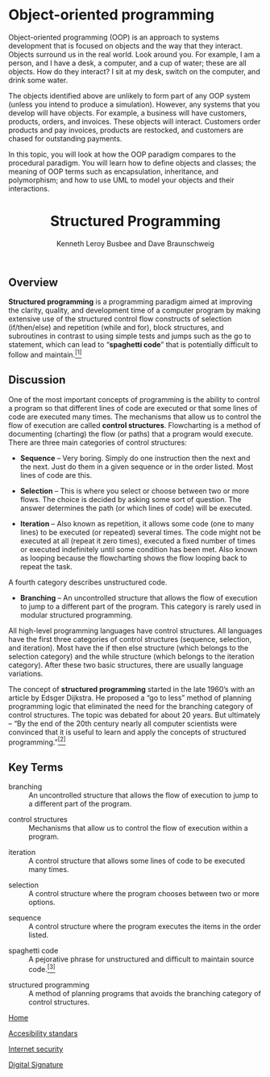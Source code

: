 <h1 id="main-heading" class="h-title h-secondary" tabindex="-1"><span>Object-oriented programming</span></h1>
<div class="pb-3 row">
<div class="py-3 col-md-8 offset-md-2">
<div class="content-value">
<div class="row">
<div class="col">
<div>
<div>
<p>Object-oriented programming (OOP) is an approach to systems development that is focused on objects and the way that they interact. Objects surround us in the real world. Look around you. For example, I am a person, and I have a desk, a computer, and a cup of water; these are all objects. How do they interact? I sit at my desk, switch on the computer, and drink some water.</p>
<p>The objects identified above are unlikely to form part of any OOP system (unless you intend to produce a simulation). However, any systems that you develop will have objects. For example, a business will have customers, products, orders, and invoices. These objects will interact. Customers order products and pay invoices, products are restocked, and customers are chased for outstanding payments.</p>
<p>In this topic, you will look at how the OOP paradigm compares to the procedural paradigm. You will learn how to define objects and classes; the meaning of OOP terms such as encapsulation, inheritance, and polymorphism; and how to use UML to model your objects and their interactions.</p>
</div>
</div>
</div>
</div>
</div>
</div>
</div>
<header>
<h1 class="entry-title">Structured Programming</h1>
<p data-type="author">Kenneth Leroy Busbee and Dave Braunschweig</p>
</header>
<h2>Overview</h2>
<p><strong>Structured programming</strong><span>&nbsp;</span>is a programming paradigm aimed at improving the clarity, quality, and development time of a computer program by making extensive use of the structured control flow constructs of selection (if/then/else) and repetition (while and for), block structures, and subroutines in contrast to using simple tests and jumps such as the go to statement, which can lead to &ldquo;<strong>spaghetti code</strong>&rdquo; that is potentially difficult to follow and maintain.<a class="footnote" title="Wikipedia: Structured programming" id="return-footnote-196-1" href="https://press.rebus.community/programmingfundamentals/chapter/structured-programming/#footnote-196-1" aria-label="Footnote 1"><sup class="footnote">[1]</sup></a></p>
<h2>Discussion</h2>
<p>One of the most important concepts of programming is the ability to control a program so that different lines of code are executed or that some lines of code are executed many times. The mechanisms that allow us to control the flow of execution are called&nbsp;<strong>control structures</strong>. Flowcharting is a method of documenting (charting) the flow (or paths) that a program would execute. There are three main categories of control structures:</p>
<ul>
<li><strong>Sequence</strong>&nbsp;&ndash; Very boring. Simply do one instruction then the next and the next. Just do them in a given sequence or in the order listed. Most lines of code are this.</li>
</ul>
<ul>
<li><strong>Selection</strong>&nbsp;&ndash; This is where you select or choose between two or more flows. The choice is decided by asking some sort of question. The answer determines the path (or which lines of code) will be executed.</li>
</ul>
<ul>
<li><strong>Iteration</strong>&nbsp;&ndash; Also known as repetition, it allows some code (one to many lines) to be executed (or repeated) several times. The code might not be executed at all (repeat it zero times), executed a fixed number of times or executed indefinitely until some condition has been met. Also known as looping because the flowcharting shows the flow looping back to repeat the task.</li>
</ul>
<p>A fourth category describes unstructured code.</p>
<ul>
<li><strong>Branching</strong>&nbsp;&ndash; An uncontrolled structure that allows the flow of execution to jump to a different part of the program. This category is rarely used in modular structured programming.</li>
</ul>
<p>All high-level programming languages have control structures. All languages have the first three categories of control structures (sequence, selection, and iteration). Most have the&nbsp;if then else&nbsp;structure (which belongs to the selection category) and the&nbsp;while structure (which belongs to the iteration category). After these two basic structures, there are usually language variations.</p>
<p>The concept of&nbsp;<strong>structured programming</strong>&nbsp;started in the late 1960&rsquo;s with an article by Edsger Dijkstra. He proposed a &ldquo;go to less&rdquo; method of planning programming logic that eliminated the need for the branching category of control structures. The topic was debated for about 20 years. But ultimately &ndash; &ldquo;By the end of the 20th century nearly all computer scientists were convinced that it is useful to learn and apply the concepts of structured programming.&rdquo;<a class="footnote" title="Wikipedia: Structured programming" id="return-footnote-196-2" href="https://press.rebus.community/programmingfundamentals/chapter/structured-programming/#footnote-196-2" aria-label="Footnote 2"><sup class="footnote">[2]</sup></a></p>
<h2>Key Terms</h2>
<dl>
<dt>branching</dt>
<dd>An uncontrolled structure that allows the flow of execution to jump to a different part of the program.</dd>
</dl>
<dl>
<dt>control structures</dt>
<dd>Mechanisms that allow us to control the flow of execution within a program.</dd>
</dl>
<dl>
<dt>iteration</dt>
<dd>A control structure that allows some lines of code to be executed many times.</dd>
</dl>
<dl>
<dt>selection</dt>
<dd>A control structure where the program chooses between two or more options.</dd>
</dl>
<dl>
<dt>sequence</dt>
<dd>A control structure where the program executes the items in the order listed.</dd>
</dl>
<dl>
<dt>spaghetti code</dt>
<dd>A pejorative phrase for unstructured and difficult to maintain source code.<a class="footnote" title="Wikipedia: Spaghetti code" id="return-footnote-196-3" href="https://press.rebus.community/programmingfundamentals/chapter/structured-programming/#footnote-196-3" aria-label="Footnote 3"><sup class="footnote">[3]</sup></a></dd>
</dl>
<dl>
<dt>structured programming</dt>
<dd>A method of planning programs that avoids the branching category of control structures.</dd>
</dl>
<p><a href="https://4355921.github.io/cybersecurity_web/">Home</a></p>
<p><a href="https://4355921.github.io/cybersecurity_web/accesibility_standars.html">Accesibility standars</a></p>
<p><a href="https://4355921.github.io/cybersecurity_web/internet_security.html">Internet security</a></p>
<p><a href="https://4355921.github.io/cybersecurity_web/digital_signature.html">Digital Signature</a></p>
